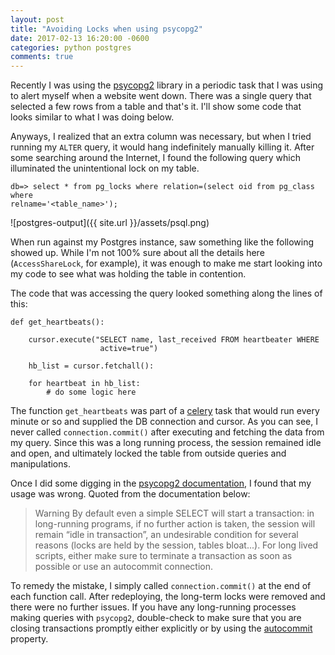 ```yaml
---
layout: post
title: "Avoiding Locks when using psycopg2"
date: 2017-02-13 16:20:00 -0600
categories: python postgres
comments: true
---
```


Recently I was using the [psycopg2][psycopg2] library in a periodic task that
I was using to alert myself when a website went down. There was a single
query that selected a few rows from a table and that's it. I'll show some code
that looks similar to what I was doing below.

Anyways, I realized that an extra column was necessary, but when I tried
running my `ALTER` query, it would hang indefinitely manually killing it. After
some searching around the Internet, I found the following query which
illuminated the unintentional lock on my table.

```
db=> select * from pg_locks where relation=(select oid from pg_class where
relname='<table_name>');
```

![postgres-output]({{ site.url }}/assets/psql.png)

When run against my Postgres instance, saw something like the following showed
up. While I'm not 100% sure about all the details here (`AccessShareLock`, for
example), it was enough to make me start looking into my code to see what was 
holding the table in contention.

The code that was accessing the query looked something along the lines of this:

```
def get_heartbeats():
    
    cursor.execute("SELECT name, last_received FROM heartbeater WHERE
                    active=true")

    hb_list = cursor.fetchall():

    for heartbeat in hb_list:
        # do some logic here
```

The function `get_heartbeats` was part of a [celery][celery] task that would
run every minute or so and supplied the DB connection and cursor. As you can
see, I never called `connection.commit()` after executing and fetching the data
from my query. Since this was a long running process, the session remained idle
and open, and ultimately locked the table from outside queries and manipulations.

Once I did some digging in the [psycopg2 documentation][psycopg2_docs], I found
that my usage was wrong. Quoted from the documentation below:

> Warning By default even a simple SELECT will start a transaction: in
> long-running programs, if no further action is taken, the session will remain
> “idle in transaction”, an undesirable condition for several reasons (locks are
> held by the session, tables bloat...). For long lived scripts, either make sure
> to terminate a transaction as soon as possible or use an autocommit connection.

To remedy the mistake, I simply called `connection.commit()` at the end of each
function call. After redeploying, the long-term locks were removed and there
were no further issues. If you have any long-running processes making queries
with `psycopg2`, double-check to make sure that you are closing transactions
promptly either explicitly or by using the [autocommit][autocommit] property.

[psycopg2]: http://initd.org/psycopg
[psycopg2_docs]: http://initd.org/psycopg/docs/usage.html#transactions-control
[celery]: http://www.celeryproject.org/
[autocommit]: http://initd.org/psycopg/docs/connection.html#connection.autocommit 
